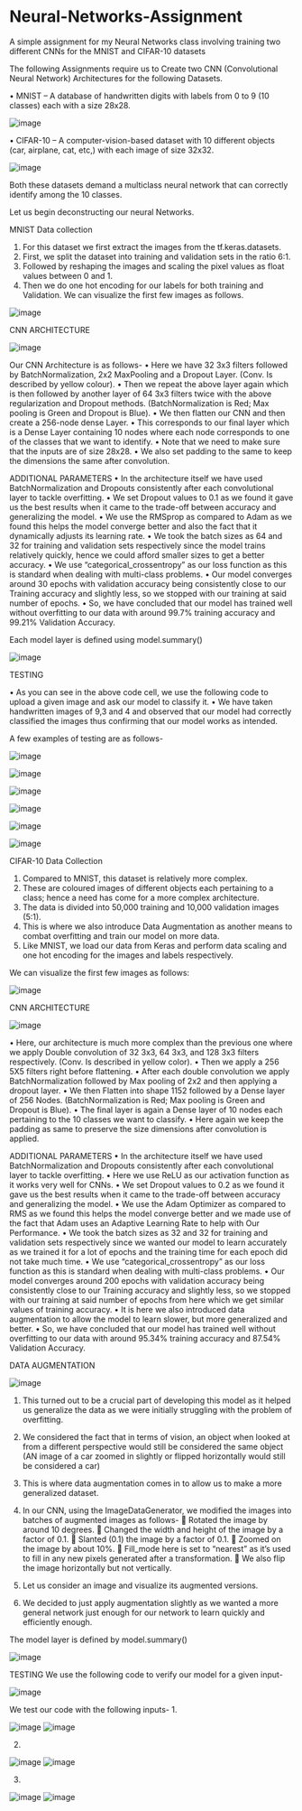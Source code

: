 # Neural-Networks-Assignment
A simple assignment for my Neural Networks class involving training two different CNNs for the MNIST and CIFAR-10 datasets

The following Assignments require us to Create two CNN (Convolutional Neural Network) Architectures for the following Datasets.

•	MNIST – A database of handwritten digits with labels from 0 to 9 (10 classes) each with a size 28x28.

![image](https://github.com/aakarsh31/Neural-Networks-Assignment/assets/89195418/b6ff077b-87bd-4866-9b39-2f82276869a0)


•	CIFAR-10 – A computer-vision-based dataset with 10 different objects (car, airplane, cat, etc,) with each image of size 32x32.

![image](https://github.com/aakarsh31/Neural-Networks-Assignment/assets/89195418/0563ae7d-6115-4973-a8e0-3e7d5e723f02)

Both these datasets demand a multiclass neural network that can correctly identify among the 10 classes.


Let us begin deconstructing our neural Networks.


MNIST
Data collection
1.	For this dataset we first extract the images from the tf.keras.datasets.
2.	First, we split the dataset into training and validation sets in the ratio 6:1.
3.	Followed by reshaping the images and scaling the pixel values as float values between 0 and 1.
4.	Then we do one hot encoding for our labels for both training and Validation.
We can visualize the first few images as follows.


![image](https://github.com/aakarsh31/Neural-Networks-Assignment/assets/89195418/92e1ec1c-e81c-4e83-8902-b4dc5a90f0b8)




 





CNN ARCHITECTURE


![image](https://github.com/aakarsh31/Neural-Networks-Assignment/assets/89195418/2274b3db-70a8-4dc8-afbc-d87751407f8a)

Our CNN Architecture is as follows- 
•	Here we have 32 3x3 filters followed by BatchNormalization, 2x2 MaxPooling and a Dropout Layer. (Conv. Is described by yellow colour).
•	Then we repeat the above layer again which is then followed by another layer of 64 3x3 filters twice with the above regularization and Dropout methods. (BatchNormalization is Red; Max pooling is Green and Dropout is Blue).
•	We then flatten our CNN and then create a 256-node dense Layer.
•	This corresponds to our final layer which is a Dense Layer containing 10 nodes where each node corresponds to one of the classes that we want to identify.
•	Note that we need to make sure that the inputs are of size 28x28.
•	We also set padding to the same to keep the dimensions the same after convolution.




ADDITIONAL PARAMETERS
•	In the architecture itself we have used BatchNormalization and Dropouts consistently after each convolutional layer to tackle overfitting.
•	We set Dropout values to 0.1 as we found it gave us the best results when it came to the trade-off between accuracy and generalizing the model.
•	We use the RMSprop as compared to Adam as we found this helps the model converge better and also the fact that it dynamically adjusts its learning rate.
•	We took the batch sizes as 64 and 32 for training and validation sets respectively since the model trains relatively quickly, hence we could afford smaller sizes to get a better accuracy.
•	We use “categorical_crossentropy” as our loss function as this is standard when dealing with multi-class problems.
•	Our model converges around 30 epochs with validation accuracy being consistently close to our Training accuracy and slightly less, so we stopped with our training at said number of epochs.
•	So, we have concluded that our model has trained well without overfitting to our data with around 99.7% training accuracy and 99.21% Validation Accuracy.










Each model layer is defined using model.summary()

![image](https://github.com/aakarsh31/Neural-Networks-Assignment/assets/89195418/67d7b61f-3337-44a6-bd4d-bc2e0b38e2a0)


 

TESTING
 
•	As you can see in the above code cell, we use the following code to upload a given image and ask our model to classify it.
•	We have taken handwritten images of 9,3 and 4 and observed that our model had correctly classified the images thus confirming that our model works as intended.

A few examples of testing are as follows-

![image](https://github.com/aakarsh31/Neural-Networks-Assignment/assets/89195418/2b96b775-0ad1-46f5-a94a-f5d98a7fa3c6)

![image](https://github.com/aakarsh31/Neural-Networks-Assignment/assets/89195418/1c8b8294-dc5c-4480-b9c8-44dd1d4780bc)

![image](https://github.com/aakarsh31/Neural-Networks-Assignment/assets/89195418/979d7665-8eff-4da6-8f2c-8cd109e159d9)

![image](https://github.com/aakarsh31/Neural-Networks-Assignment/assets/89195418/69ec83e1-160b-4e73-98aa-d01d93230079)

![image](https://github.com/aakarsh31/Neural-Networks-Assignment/assets/89195418/797390ff-cf60-4a89-8cad-7aa0198f9d63)
  
![image](https://github.com/aakarsh31/Neural-Networks-Assignment/assets/89195418/b1c79fb4-cf83-4cc8-a0e7-3a0b0975ec7e)




 

 
 
 
 









CIFAR-10
Data Collection
1.	Compared to MNIST, this dataset is relatively more complex.
2.	These are coloured images of different objects each pertaining to a class; hence a need has come for a more complex architecture.
3.	The data is divided into 50,000 training and 10,000 validation images (5:1).
4.	This is where we also introduce Data Augmentation as another means to combat overfitting and train our model on more data.
5.	Like MNIST, we load our data from Keras and perform data scaling and one hot encoding for the images and labels respectively.

We can visualize the first few images as follows:

 

![image](https://github.com/aakarsh31/Neural-Networks-Assignment/assets/89195418/c3d8e718-38f3-4694-8a4f-c5e99b91d91c)














CNN ARCHITECTURE

![image](https://github.com/aakarsh31/Neural-Networks-Assignment/assets/89195418/583c3cc6-b405-494d-8519-ca95672d857b)

 
•	Here, our architecture is much more complex than the previous one where we apply Double convolution of 32 3x3, 64 3x3, and 128 3x3 filters respectively. (Conv. Is described in yellow color).
•	Then we apply a 256 5X5 filters right before flattening.
•	After each double convolution we apply BatchNormalization followed by Max pooling of 2x2 and then applying a dropout layer.
•	We then Flatten into shape 1152 followed by a Dense layer of 256 Nodes. (BatchNormalization is Red; Max pooling is Green and Dropout is Blue).
•	The final layer is again a Dense layer of 10 nodes each pertaining to the 10 classes we want to classify.
•	Here again we keep the padding as same to preserve the size dimensions after convolution is applied.


ADDITIONAL PARAMETERS
•	In the architecture itself we have used BatchNormalization and Dropouts consistently after each convolutional layer to tackle overfitting.
•	Here we use ReLU as our activation function as it works very well for CNNs.
•	We set Dropout values to 0.2 as we found it gave us the best results when it came to the trade-off between accuracy and generalizing the model.
•	We use the Adam Optimizer as compared to RMS as we found this helps the model converge better and we made use of the fact that Adam uses an Adaptive Learning Rate to help with Our Performance.
•	We took the batch sizes as 32 and 32 for training and validation sets respectively since we wanted our model to learn accurately as we trained it for a lot of epochs and the training time for each epoch did not take much time.
•	We use “categorical_crossentropy” as our loss function as this is standard when dealing with multi-class problems.
•	Our model converges around 200 epochs with validation accuracy being consistently close to our Training accuracy and slightly less, so we stopped with our training at said number of epochs from here which we get similar values of training accuracy.
•	It is here we also introduced data augmentation to allow the model to learn slower, but more generalized and better.
•	So, we have concluded that our model has trained well without overfitting to our data with around 95.34% training accuracy and 87.54% Validation Accuracy.






DATA AUGMENTATION


![image](https://github.com/aakarsh31/Neural-Networks-Assignment/assets/89195418/d66c05d9-cfd2-4dc4-9c33-58394dcd5965)

1.	This turned out to be a crucial part of developing this model as it helped us generalize the data as we were initially struggling with the problem of overfitting.
2.	We considered the fact that in terms of vision, an object when looked at from a different perspective would still be considered the same object (AN image of a car zoomed in slightly or flipped horizontally would still be considered a car)
3.	This is where data augmentation comes in to allow us to make a more generalized dataset.
4.	In our CNN, using the ImageDataGenerator, we modified the images into batches of augmented images as follows-
	Rotated the image by around 10 degrees.
	Changed the width and height of the image by a factor of 0.1.
	Slanted (0.1) the image by a factor of 0.1.
	Zoomed on the image by about 10%.
	Fill_mode here is set to “nearest” as it’s used to fill in any new pixels generated after a transformation.
	We also flip the image horizontally but not vertically.

5.	Let us consider an image and visualize its augmented versions.
 
6.	We decided to just apply augmentation slightly as we wanted a more general network just enough for our network to learn quickly and efficiently enough. 



The model layer is defined by model.summary()


![image](https://github.com/aakarsh31/Neural-Networks-Assignment/assets/89195418/80981e61-cf40-440c-bd06-c0c1e604c3a2)






TESTING
We use the following code to verify our model for a given input-

![image](https://github.com/aakarsh31/Neural-Networks-Assignment/assets/89195418/d2c3f417-d078-4390-833c-c1f41fb3aae4)



 





We test our code with the following inputs-
1.

![image](https://github.com/aakarsh31/Neural-Networks-Assignment/assets/89195418/f699a4b9-49cf-4ef4-9201-0eb23c6e64d5)
![image](https://github.com/aakarsh31/Neural-Networks-Assignment/assets/89195418/7c1e5e2c-4a7c-4821-aacd-6b456f45f255)



 
2.
![image](https://github.com/aakarsh31/Neural-Networks-Assignment/assets/89195418/25bd0dbf-d50e-426b-b2ca-99ab536b8e9c)
![image](https://github.com/aakarsh31/Neural-Networks-Assignment/assets/89195418/113edcef-4a28-4ff7-8caa-12f12a82a611)


 
3.
![image](https://github.com/aakarsh31/Neural-Networks-Assignment/assets/89195418/bb72c319-54a6-4127-990e-1e1366598715)
![image](https://github.com/aakarsh31/Neural-Networks-Assignment/assets/89195418/33b25fc0-6ce6-4718-bb38-e1b74d95db92)


